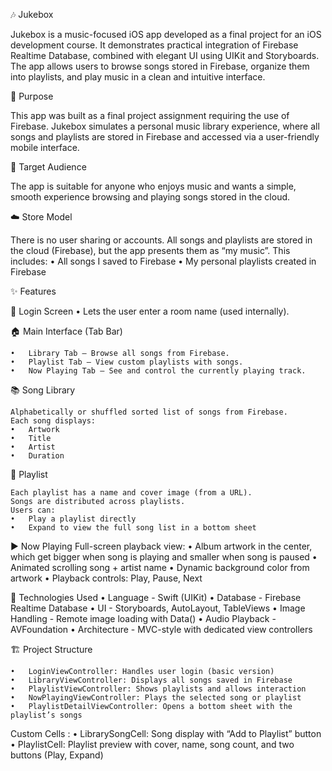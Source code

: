 🎶 Jukebox

Jukebox is a music-focused iOS app developed as a final project for an iOS development course. It demonstrates practical integration of Firebase Realtime Database, combined with elegant UI using UIKit and Storyboards. The app allows users to browse songs stored in Firebase, organize them into playlists, and play music in a clean and intuitive interface.


🚀 Purpose

This app was built as a final project assignment requiring the use of Firebase. Jukebox simulates a personal music library experience, where all songs and playlists are stored in Firebase and accessed via a user-friendly mobile interface.


👥 Target Audience

The app is suitable for anyone who enjoys music and wants a simple, smooth experience browsing and playing songs stored in the cloud.


☁️ Store Model

There is no user sharing or accounts. All songs and playlists are stored in the cloud (Firebase), but the app presents them as “my music”. This includes:
	•	All songs I saved to Firebase
	•	My personal playlists created in Firebase


 ✨ Features

🔐 Login Screen
	•	Lets the user enter a room name (used internally).



 🏠 Main Interface (Tab Bar)
 
	•	Library Tab – Browse all songs from Firebase.
	•	Playlist Tab – View custom playlists with songs.
	•	Now Playing Tab – See and control the currently playing track.


📚 Song Library

	Alphabetically or shuffled sorted list of songs from Firebase.
	Each song displays:
	•	Artwork
	•	Title
	•	Artist
	•	Duration


🎼 Playlist

	Each playlist has a name and cover image (from a URL).
	Songs are distributed across playlists.
	Users can:
	•	Play a playlist directly
	•	Expand to view the full song list in a bottom sheet


▶️ Now Playing
	Full-screen playback view:
	•	Album artwork in the center, which get bigger when song is playing and smaller when song is paused
	•	Animated scrolling song + artist name
	•	Dynamic background color from artwork
	•	Playback controls: Play, Pause, Next


🧰 Technologies Used
	•	Language - Swift (UIKit)
	•	Database - Firebase Realtime Database
	•	UI - Storyboards, AutoLayout, TableViews
	•	Image Handling - Remote image loading with Data()
  •	Audio Playback - AVFoundation
	•	Architecture - MVC-style with dedicated view controllers

 🏗️ Project Structure
 
 	•	LoginViewController: Handles user login (basic version)
	•	LibraryViewController: Displays all songs saved in Firebase
	•	PlaylistViewController: Shows playlists and allows interaction
	•	NowPlayingViewController: Plays the selected song or playlist
	•	PlaylistDetailViewController: Opens a bottom sheet with the playlist’s songs
 
  Custom Cells : 
	  •	LibrarySongCell: Song display with “Add to Playlist” button
	  •	PlaylistCell: Playlist preview with cover, name, song count, and two buttons (Play, Expand)
 
